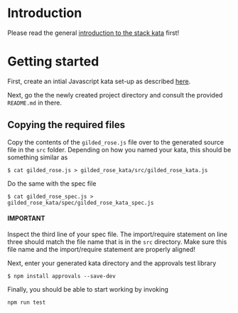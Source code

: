 # Introduction

Please read the general [introduction to the stack kata](../README.md) first!

# Getting started

First, create an intial Javascript kata set-up as described [here](https://github.com/zhendrikse/tdd/tree/master/cookiecutter).

Next, go the the newly created project directory and consult
the provided ``README.md`` in there.

## Copying the required files

Copy the contents of the ``gilded_rose.js`` file over to the generated 
source file in the ``src`` folder. Depending on how you named your kata,
this should be something similar as

```shell
$ cat gilded_rose.js > gilded_rose_kata/src/gilded_rose_kata.js
```

Do the same with the spec file

```shell
$ cat gilded_rose_spec.js > gilded_rose_kata/spec/gilded_rose_kata_spec.js
```

#### IMPORTANT

Inspect the third line of your spec file. The import/require statement 
on line three should match the file name that is in the ``src`` 
directory. Make  sure this file name and the import/require 
statement are properly aligned!

Next, enter your generated kata directory and the approvals test 
library

```shell
$ npm install approvals --save-dev
```

Finally, you should be able to start working by invoking

```shell
npm run test
```
